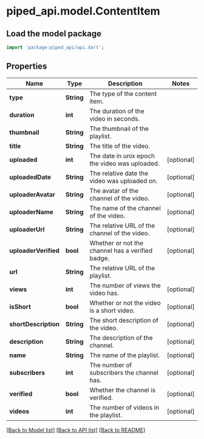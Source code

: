 # piped_api.model.ContentItem

## Load the model package
```dart
import 'package:piped_api/api.dart';
```

## Properties
Name | Type | Description | Notes
------------ | ------------- | ------------- | -------------
**type** | **String** | The type of the content item. | 
**duration** | **int** | The duration of the video in seconds. | 
**thumbnail** | **String** | The thumbnail of the playlist. | 
**title** | **String** | The title of the video. | 
**uploaded** | **int** | The date in unix epoch the video was uploaded. | [optional] 
**uploadedDate** | **String** | The relative date the video was uploaded on. | [optional] 
**uploaderAvatar** | **String** | The avatar of the channel of the video. | [optional] 
**uploaderName** | **String** | The name of the channel of the video. | [optional] 
**uploaderUrl** | **String** | The relative URL of the channel of the video. | [optional] 
**uploaderVerified** | **bool** | Whether or not the channel has a verified badge. | [optional] 
**url** | **String** | The relative URL of the playlist. | 
**views** | **int** | The number of views the video has. | [optional] 
**isShort** | **bool** | Whether or not the video is a short video. | [optional] 
**shortDescription** | **String** | The short description of the video. | [optional] 
**description** | **String** | The description of the channel. | [optional] 
**name** | **String** | The name of the playlist. | [optional] 
**subscribers** | **int** | The number of subscribers the channel has. | [optional] 
**verified** | **bool** | Whether the channel is verified. | [optional] 
**videos** | **int** | The number of videos in the playlist. | [optional] 

[[Back to Model list]](../README.md#documentation-for-models) [[Back to API list]](../README.md#documentation-for-api-endpoints) [[Back to README]](../README.md)


